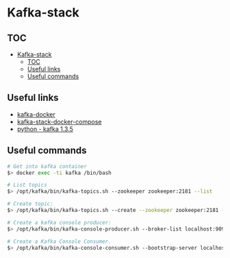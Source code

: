 # Kafka-stack

## TOC

- [Kafka-stack](#kafka-stack)
  - [TOC](#toc)
  - [Useful links](#useful-links)
  - [Useful commands](#useful-commands)

## Useful links

- [kafka-docker](https://github.com/wurstmeister/kafka-docker)
- [kafka-stack-docker-compose](https://github.com/simplesteph/kafka-stack-docker-compose)
- [python - kafka 1.3.5](https://pypi.org/project/kafka/)

## Useful commands

```sh
# Get into kafka container
$> docker exec -ti kafka /bin/bash
```

```sh
# List topics
$> /opt/kafka/bin/kafka-topics.sh --zookeeper zookeeper:2181 --list
```

```sh
# Create topic:
$> /opt/kafka/bin/kafka-topics.sh --create --zookeeper zookeeper:2181 --replication-factor 1 --partitions 1 --topic sampleTopic
```

```sh
# Create a kafka console producer:
$> /opt/kafka/bin/kafka-console-producer.sh --broker-list localhost:9092 --topic topic1
```

```sh
# Create a Kafka Console Consumer.
$> /opt/kafka/bin/kafka-console-consumer.sh --bootstrap-server localhost:9092 --topic topic1 --from-beginning
```

